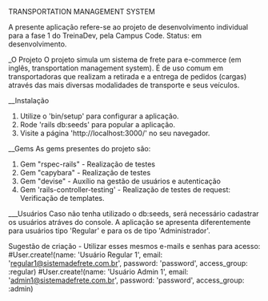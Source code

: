 TRANSPORTATION MANAGEMENT SYSTEM

A presente aplicação refere-se ao projeto de desenvolvimento individual para a fase 1 do TreinaDev, pela Campus Code. Status: em desenvolvimento.

_O Projeto
O projeto simula um sistema de frete para e-commerce (em inglês, transportation management system). É de uso comum em transportadoras que realizam a retirada e a entrega de pedidos (cargas) através das mais diversas modalidades de transporte e seus veículos.

__Instalação
1. Utilize o 'bin/setup' para configurar a aplicação.
2. Rode 'rails db:seeds' para popular a aplicação.
3. Visite a página 'http://localhost:3000/' no seu navegador.

__Gems
As gems presentes do projeto são:
1. Gem "rspec-rails" - Realização de testes
2. Gem "capybara" - Realização de testes
3. Gem "devise" - Auxílio na gestão de usuários e autenticação
4. Gem 'rails-controller-testing' - Realização de testes de request: Verificação de templates.


___Usuários
Caso não tenha utilizado o db:seeds, será necessário cadastrar os usuários atráves do console. A aplicação se apresenta diferentemente para usuários tipo 'Regular' e para os de tipo 'Administrador'.

Sugestão de criação - Utilizar esses mesmos e-mails e senhas para acesso: 
#User.create!(name: 'Usuário Regular 1', email: 'regular1@sistemadefrete.com.br', password: 'password', access_group: :regular)
#User.create!(name: 'Usuário Admin 1', email: 'admin1@sistemadefrete.com.br', password: 'password', access_group: :admin)
